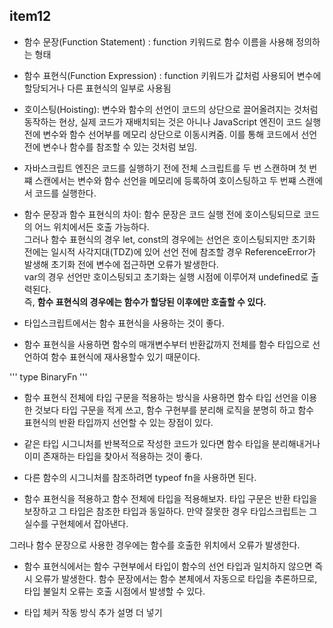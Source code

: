 ## item12
- 함수 문장(Function Statement) : function 키워드로 함수 이름을 사용해 정의하는 형태
- 함수 표현식(Function Expression) : function 키워드가 값처럼 사용되어 변수에 할당되거나 다른 표현식의 일부로 사용됨

- 호이스팅(Hoisting): 변수와 함수의 선언이 코드의 상단으로 끌어올려지는 것처럼 동작하는 현상, 실제 코드가 재배치되는 것은 아니나 JavaScript 엔진이 코드 실행 전에 변수와 함수 선어부를 메모리 상단으로 이동시켜줌. 이를 통해 코드에서 선언 전에 변수나 함수를 참조할 수 있는 것처럼 보임.

- 자바스크립트 엔진은 코드를 실행하기 전에 전체 스크립트를 두 번 스캔하며 첫 번쨰 스캔에서는 변수와 함수 선언을 메모리에 등록하여 호이스팅하고 두 번쨰 스캔에서 코드를 실행한다.

- 함수 문장과 함수 표현식의 차이: 함수 문장은 코드 실행 전에 호이스팅되므로 코드의 어느 위치에서든 호출 가능하다.   
그러나 함수 표현식의 경우 let, const의 경우에는 선언은 호이스팅되지만 초기화 전에는 일시적 사각지대(TDZ)에 있어 선언 전에 참조할 경우 ReferenceError가 발생해 초기화 전에 변수에 접근하면 오류가 발생한다.   
var의 경우 선언만 호이스팅되고 초기화는 실행 시점에 이루어져 undefined로 출력된다.   
즉, **함수 표현식의 경우에는 함수가 할당된 이후에만 호출할 수 있다.**


- 타입스크립트에서는 함수 표현식을 사용하는 것이 좋다.
- 함수 표현식을 사용하면 함수의 매개변수부터 반환값까지 전체를 함수 타입으로 선언하여 함수 표현식에 재사용할수 있기 때문이다.

'''
type BinaryFn
'''

- 함수 표현식 전체에 타입 구문을 적용하는 방식을 사용하면 함수 타입 선언을 이용한 것보다 타입 구문을 적게 쓰고, 함수 구현부를 분리해 로직을 분명히 하고 함수 표현식의 반환 타입까지 선언할 수 있는 장점이 있다.

- 같은 타입 시그니처를 반복적으로 작성한 코드가 있다면 함수 타입을 분리해내거나 이미 존재하는 타입을 찾아서 적용하는 것이 좋다.

- 다른 함수의 시그니처를 참조하려면 typeof fn을 사용하면 된다.

- 함수 표현식을 적용하고 함수 전체에 타입을 적용해보자.
타입 구문은 반환 타입을 보장하고 그 타입은 참조한 타입과 동일하다.
만약 잘못한 경우 타입스크립트는 그 실수를 구현체에서 잡아낸다.

그러나 함수 문장으로 사용한 경우에는 함수를 호출한 위치에서 오류가 발생한다.

- 함수 표현식에서는 함수 구현부에서 타입이 함수의 선언 타입과 일치하지 않으면 즉시 오류가 발생한다.
함수 문장에서는 함수 본체에서 자동으로 타입을 추론하므로, 타입 불일치 오류는 호출 시점에서 발생할 수 있다.

- 타입 체커 작동 방식 추가 설명 더 넣기